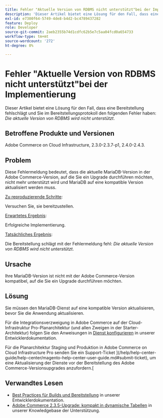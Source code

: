 ```yaml
---
title: Fehler "Aktuelle Version von RDBMS nicht unterstützt"bei der Implementierung
description: 'Dieser Artikel bietet eine Lösung für den Fall, dass eine Bereitstellung fehlschlägt und Sie im Bereitstellungsprotokoll den folgenden Fehler haben: *Die aktuelle Version von RDBMS wird nicht unterstützt*.'
exl-id: e7300f64-5749-4de8-b4d2-bc4789437282
feature: Deploy
role: Developer
source-git-commit: 2aeb2355b74d1cdfc62b5e7c5aa04fcd0a654733
workflow-type: tm+mt
source-wordcount: '272'
ht-degree: 0%

---
```


# Fehler &quot;Aktuelle Version von RDBMS nicht unterstützt&quot;bei der Implementierung

Dieser Artikel bietet eine Lösung für den Fall, dass eine Bereitstellung fehlschlägt und Sie im Bereitstellungsprotokoll den folgenden Fehler haben: *Die aktuelle Version von RDBMS wird nicht unterstützt*.

## Betroffene Produkte und Versionen

Adobe Commerce on Cloud Infrastructure, 2.3.0-2.3.7-p1, 2.4.0-2.4.3.

## Problem

Diese Fehlermeldung bedeutet, dass die aktuelle MariaDB-Version in der Adobe Commerce-Version, auf die Sie ein Upgrade durchführen möchten, nicht mehr unterstützt wird und MariaDB auf eine kompatible Version aktualisiert werden muss.


<u>Zu reproduzierende Schritte</u>:

Versuchen Sie, sie bereitzustellen.

<u>Erwartetes Ergebnis</u>:

Erfolgreiche Implementierung.

<u>Tatsächliches Ergebnis</u>:

Die Bereitstellung schlägt mit der Fehlermeldung fehl: *Die aktuelle Version von RDBMS wird nicht unterstützt*.

## Ursache

Ihre MariaDB-Version ist nicht mit der Adobe Commerce-Version kompatibel, auf die Sie ein Upgrade durchführen möchten.

## Lösung

Sie müssen den MariaDB-Dienst auf eine kompatible Version aktualisieren, bevor Sie die Anwendung aktualisieren.


Für die Integrationsverzweigung in Adobe Commerce auf der Cloud-Infrastruktur Pro-Planarchitektur (und allen Zweigen in der Starter-Architektur) folgen Sie den Anweisungen in [Dienst konfigurieren](https://experienceleague.adobe.com/en/docs/commerce-cloud-service/user-guide/configure/service/services-yaml) in unserer Entwicklerdokumentation.

Für die Planarchitektur Staging und Produktion in Adobe Commerce on Cloud Infrastructure Pro senden Sie ein Support-Ticket ](/help/help-center-guide/help-center/magento-help-center-user-guide.md#submit-ticket), um eine Aktualisierung der Dienste vor der Bereitstellung des Adobe Commerce-Versionsupgrades anzufordern.[


## Verwandtes Lesen

* [Best Practices für Builds und Bereitstellung](https://experienceleague.adobe.com/en/docs/commerce-cloud-service/user-guide/develop/deploy/best-practices#best-practices) in unserer Entwicklerdokumentation.
* [Adobe Commerce 2.3.5-Upgrade: kompakt in dynamische Tabellen](https://experienceleague.adobe.com/docs/commerce-operations/implementation-playbook/best-practices/maintenance/commerce-235-upgrade-prerequisites-mariadb.html) in unserer Knowledgebase der Unterstützung.
